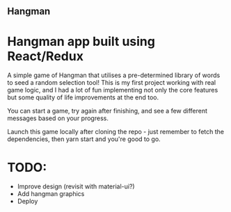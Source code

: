 ## Hangman
# Hangman app built using React/Redux

A simple game of Hangman that utilises a pre-determined library of words to seed a random selection tool! This is my first project working with real game logic, and I had a lot of fun implementing not only the core features but some quality of life improvements at the end too.

You can start a game, try again after finishing, and see a few different messages based on your progress.

Launch this game locally after cloning the repo - just remember to fetch the dependencies, then yarn start and you're good to go.

# TODO:

- Improve design (revisit with material-ui?)
- Add hangman graphics
- Deploy
